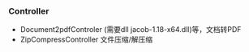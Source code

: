 
### Controller

* Document2pdfControler (需要dll jacob-1.18-x64.dll)等，文档转PDF
* ZipCompressController 文件压缩/解压缩

